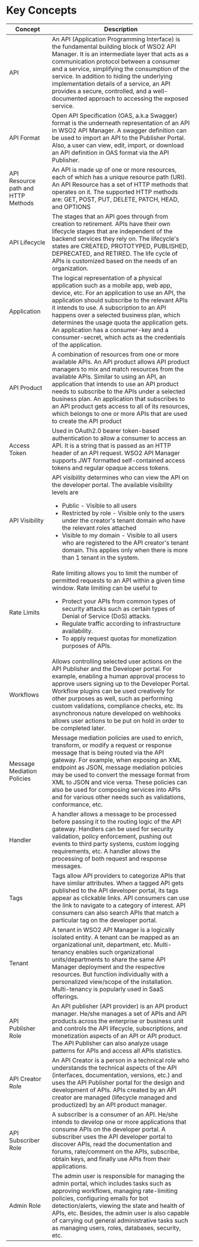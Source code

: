 # Key Concepts

| Concept                            | Description                                                  |
| ---------------------------------- | ------------------------------------------------------------ |
| API                                | An API (Application Programming Interface) is the fundamental building block of WSO2 API Manager. It is an intermediate layer that acts as a communication protocol between a consumer and a service, simplifying the consumption of the service. In addition to hiding the underlying implementation details of a service, an API provides a secure, controlled, and a well-documented approach to accessing the exposed service. |
|  API Format                        | Open API Specification (OAS, a.k.a Swagger) format is the underneath representation of an API in WSO2 API Manager. A swagger definition can be used to import an API to the Publisher Portal. Also, a user can view, edit, import, or download an API definition in OAS format via the API Publisher.   |
| API Resource path and HTTP Methods | An API is made up of one or more resources, each of which has a unique resource path (URI). An API Resource has a set of HTTP methods that operates on it.  The supported HTTP methods are: GET, POST, PUT, DELETE, PATCH, HEAD, and OPTIONS |
| API Lifecycle                      | The stages that an API goes through from creation to retirement. APIs have their own lifecycle stages that are independent of the backend services they rely on. The lifecycle's states are CREATED, PROTOTYPED, PUBLISHED, DEPRECATED, and RETIRED. The life cycle of APIs is customized based on the needs of an organization. |
| Application                        | The logical representation of a physical application such as a mobile app, web app, device, etc. For an application to use an API, the application should subscribe to the relevant APIs it intends to use. A subscription to an API happens over a selected business plan, which determines the usage quota the application gets. An application has a consumer-key and a consumer-secret, which acts as the credentials of the application. |
| API Product                        | A combination of resources from one or more available APIs. An API product allows API product managers to mix and match resources from the available APIs. Similar to using an API, an application that intends to use an API product needs to subscribe to the APIs under a selected business plan. An application that subscribes to an API product gets access to all of its resources, which belongs to one or more APIs that are used to create the API product |
| Access Token                       | Used in OAuth2.0 bearer token-based authentication to allow a consumer to access an API. It is a string that is passed as an HTTP header of an API request. WSO2 API Manager supports JWT formatted self-contained access tokens and regular opaque access tokens. |
| API Visibility                     | API visibility determines who can view the API on the developer portal. The available visibility levels are <ul><li>Public - Visible to all users</li><li>Restricted by role - Visible only to the users under the creator's tenant domain who have the relevant roles attached</li> <li> Visible to my domain - Visible to all users who are registered to the API creator's tenant domain. This applies only when there is more than 1 tenant in the system.</li></ul> |
| Rate Limits                        | Rate limiting allows you to limit the number of permitted requests to an API within a given time window. Rate limiting can be useful to <ul><li>Protect your APIs from common types of security attacks such as certain types of  Denial of Service (DoS) attacks.</li><li>Regulate traffic according to infrastructure availability.</li><li>To apply request quotas for monetization purposes of APIs.</li></ul> |
| Workflows                          | Allows controlling selected user actions on the API Publisher and the Developer portal. For example, enabling a human approval process to approve users signing up to the Developer Portal. Workflow plugins can be used creatively for other purposes as well, such as performing custom validations, compliance checks, etc. Its asynchronous nature developed on webhooks allows user actions to be put on hold in order to be completed later. |
| Message Mediation Policies         | Message mediation policies are used to enrich, transform, or modify a request or response message that is being routed via the API gateway. For example, when exposing an XML endpoint as JSON, message mediation policies may be used to convert the message format from XML to JSON and vice versa. These policies can also be used for composing services into APIs and for various other needs such as validations, conformance, etc. |
| Handler                            | A handler allows a message to be processed before passing it to the routing logic of the API gateway. Handlers can be used for security validation, policy enforcement, pushing out events to third party systems, custom logging requirements, etc. A handler allows the processing of both request and response messages. |
| Tags                               | Tags allow API providers to categorize APIs that have similar attributes. When a tagged API gets published to the API developer portal, its tags appear as clickable links. API consumers can use the link to navigate to a category of interest. API consumers can also search APIs that match a particular tag on the developer portal. |
| Tenant                             | A tenant in WSO2 API Manager is a logically isolated entity. A tenant can be mapped as an organizational unit, department, etc. Multi-tenancy enables such organizational units/departments to share the same API Manager deployment and the respective resources. But function individually with a personalized view/scope of the installation. Multi-tenancy is popularly used in SaaS offerings. |
| API Publisher Role                 | An API publisher (API provider) is an API product manager. He/she manages a set of APIs and API products across the enterprise or business unit and controls the API lifecycle, subscriptions, and monetization aspects of an API or API product. The API Publisher can also analyze usage patterns for APIs and access all APIs statistics. |
| API Creator Role                   | An API Creator is a person in a technical role who understands the technical aspects of the API (interfaces, documentation, versions, etc.) and uses the API Publisher portal for the design and development of APIs.  APIs created by an API creator are managed (lifecycle managed and productized) by an API product manager. |
| API Subscriber Role                | A subscriber is a consumer of an API. He/she intends to develop one or more applications that consume APIs on the developer portal. A subscriber uses the API developer portal to discover APIs, read the documentation and forums, rate/comment on the APIs, subscribe, obtain keys, and finally use APIs from their applications. |
| Admin Role                         | The admin user is responsible for managing the admin portal, which includes tasks such as approving workflows, managing rate-limiting policies, configuring emails for bot detection/alerts, viewing the state and health of APIs, etc. Besides, the admin user is also capable of carrying out general administrative tasks such as managing users, roles, databases, security, etc. |
